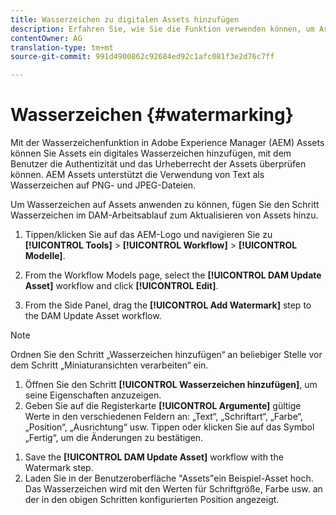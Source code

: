 ```yaml
---
title: Wasserzeichen zu digitalen Assets hinzufügen
description: Erfahren Sie, wie Sie die Funktion verwenden können, um Assets digitale Wasserzeichen hinzuzufügen.
contentOwner: AG
translation-type: tm+mt
source-git-commit: 991d4900862c92684ed92c1afc081f3e2d76c7ff

---
```



# Wasserzeichen {#watermarking}

Mit der Wasserzeichenfunktion in Adobe Experience Manager (AEM) Assets können Sie Assets ein digitales Wasserzeichen hinzufügen, mit dem Benutzer die Authentizität und das Urheberrecht der Assets überprüfen können. AEM Assets unterstützt die Verwendung von Text als Wasserzeichen auf PNG- und JPEG-Dateien.

Um Wasserzeichen auf Assets anwenden zu können, fügen Sie den Schritt Wasserzeichen im DAM-Arbeitsablauf zum Aktualisieren von Assets hinzu.

1. Tippen/klicken Sie auf das AEM-Logo und navigieren Sie zu **[!UICONTROL Tools]** > **[!UICONTROL Workflow]** > **[!UICONTROL Modelle]**.
1. From the Workflow Models page, select the **[!UICONTROL DAM Update Asset]** workflow and click **[!UICONTROL Edit]**.

1. From the Side Panel, drag the **[!UICONTROL Add Watermark]** step to the DAM Update Asset workflow.

<!--  ![Darg add watermark step in the DAM update asset workflow](assets/add_watermark_step_aem_assets.png) -->

>[!NOTE]
>
>Ordnen Sie den Schritt „Wasserzeichen hinzufügen“ an beliebiger Stelle vor dem Schritt „Miniaturansichten verarbeiten“ ein.

1. Öffnen Sie den Schritt **[!UICONTROL Wasserzeichen hinzufügen]**, um seine Eigenschaften anzuzeigen.
1. Geben Sie auf die Registerkarte **[!UICONTROL Argumente]** gültige Werte in den verschiedenen Feldern an: „Text“, „Schriftart“, „Farbe“, „Position“, „Ausrichtung“ usw. Tippen oder klicken Sie auf das Symbol „Fertig“, um die Änderungen zu bestätigen.

<!--   ![Provide the arguments in the add watermark step in Assets](assets/arguments_add_watermark_aem_assets.png) -->

1. Save the **[!UICONTROL DAM Update Asset]** workflow with the Watermark step.
1. Laden Sie in der Benutzeroberfläche &quot;Assets&quot;ein Beispiel-Asset hoch. Das Wasserzeichen wird mit den Werten für Schriftgröße, Farbe usw. an der in den obigen Schritten konfigurierten Position angezeigt.
